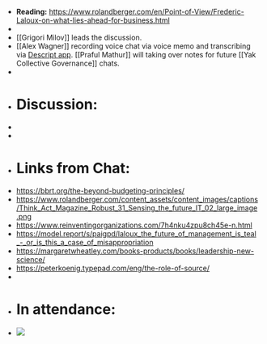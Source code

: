 - **Reading:** https://www.rolandberger.com/en/Point-of-View/Frederic-Laloux-on-what-lies-ahead-for-business.html
- 
- [[Grigori Milov]] leads the discussion.
- [[Alex Wagner]] recording voice chat via voice memo and transcribing via [Descript app](https://www.descript.com). [[Praful Mathur]] will taking over notes for future [[Yak Collective Governance]] chats.
- 
- # Discussion:
- 
- 
- # Links from Chat:
- https://bbrt.org/the-beyond-budgeting-principles/
- https://www.rolandberger.com/content_assets/content_images/captions/Think_Act_Magazine_Robust_31_Sensing_the_future_IT_02_large_image.png
- https://www.reinventingorganizations.com/7h4nku4zpu8ch45e-n.html
- https://model.report/s/paigpd/laloux_the_future_of_management_is_teal_-_or_is_this_a_case_of_misappropriation
- https://margaretwheatley.com/books-products/books/leadership-new-science/
- https://peterkoenig.typepad.com/eng/the-role-of-source/
- 
- # In attendance:
- ![](https://firebasestorage.googleapis.com/v0/b/firescript-577a2.appspot.com/o/imgs%2Fapp%2FArtOfGig%2FL9bxKka_lD.png?alt=media&token=e8a35548-8f3b-4c48-978c-f69455d48dcd)
